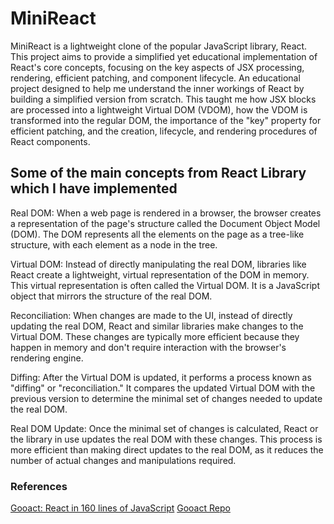# MiniReact
MiniReact is a lightweight clone of the popular JavaScript library, React. This project aims to provide a simplified yet educational implementation of React's core concepts, focusing on the key aspects of JSX processing, rendering, efficient patching, and component lifecycle. An educational project designed to help me understand the inner workings of React by building a simplified version from scratch. This taught me how JSX blocks are processed into a lightweight Virtual DOM (VDOM), how the VDOM is transformed into the regular DOM, the importance of the "key" property for efficient patching, and the creation, lifecycle, and rendering procedures of React components.

## Some of the main concepts from React Library which I have implemented
Real DOM:
When a web page is rendered in a browser, the browser creates a representation of the page's structure called the Document Object Model (DOM). The DOM represents all the elements on the page as a tree-like structure, with each element as a node in the tree.

Virtual DOM:
Instead of directly manipulating the real DOM, libraries like React create a lightweight, virtual representation of the DOM in memory. This virtual representation is often called the Virtual DOM. It is a JavaScript object that mirrors the structure of the real DOM.

Reconciliation:
When changes are made to the UI, instead of directly updating the real DOM, React and similar libraries make changes to the Virtual DOM. These changes are typically more efficient because they happen in memory and don't require interaction with the browser's rendering engine.

Diffing:
After the Virtual DOM is updated, it performs a process known as "diffing" or "reconciliation." It compares the updated Virtual DOM with the previous version to determine the minimal set of changes needed to update the real DOM.

Real DOM Update:
Once the minimal set of changes is calculated, React or the library in use updates the real DOM with these changes. This process is more efficient than making direct updates to the real DOM, as it reduces the number of actual changes and manipulations required.

### References
[Gooact: React in 160 lines of JavaScript](https://medium.com/@sweetpalma/gooact-react-in-160-lines-of-javascript-44e0742ad60f)
[Gooact Repo](https://github.com/sweetpalma/gooact)
